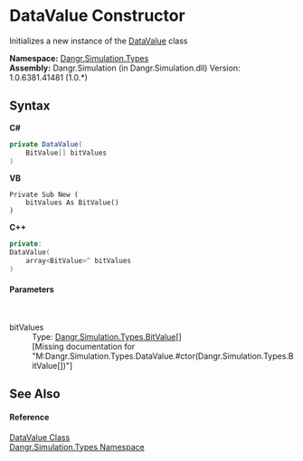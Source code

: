 # DataValue Constructor 
 

Initializes a new instance of the <a href="T_Dangr_Simulation_Types_DataValue">DataValue</a> class

**Namespace:**&nbsp;<a href="N_Dangr_Simulation_Types">Dangr.Simulation.Types</a><br />**Assembly:**&nbsp;Dangr.Simulation (in Dangr.Simulation.dll) Version: 1.0.6381.41481 (1.0.*)

## Syntax

**C#**<br />
``` C#
private DataValue(
	BitValue[] bitValues
)
```

**VB**<br />
``` VB
Private Sub New ( 
	bitValues As BitValue()
)
```

**C++**<br />
``` C++
private:
DataValue(
	array<BitValue>^ bitValues
)
```


#### Parameters
&nbsp;<dl><dt>bitValues</dt><dd>Type: <a href="T_Dangr_Simulation_Types_BitValue">Dangr.Simulation.Types.BitValue</a>[]<br />\[Missing <param name="bitValues"/> documentation for "M:Dangr.Simulation.Types.DataValue.#ctor(Dangr.Simulation.Types.BitValue[])"\]</dd></dl>

## See Also


#### Reference
<a href="T_Dangr_Simulation_Types_DataValue">DataValue Class</a><br /><a href="N_Dangr_Simulation_Types">Dangr.Simulation.Types Namespace</a><br />